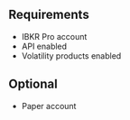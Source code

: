 ## Requirements
- IBKR Pro account
- API enabled
- Volatility products enabled

## Optional
- Paper account